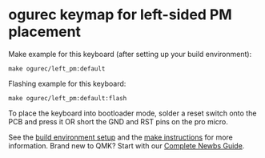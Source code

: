 # ogurec keymap for left-sided PM placement

Make example for this keyboard (after setting up your build environment):

    make ogurec/left_pm:default

Flashing example for this keyboard:

    make ogurec/left_pm:default:flash

To place the keyboard into bootloader mode, solder a reset switch onto the PCB and press it OR short the GND and RST pins on the pro micro. 

See the [build environment setup](https://docs.qmk.fm/#/getting_started_build_tools) and the [make instructions](https://docs.qmk.fm/#/getting_started_make_guide) for more information. Brand new to QMK? Start with our [Complete Newbs Guide](https://docs.qmk.fm/#/newbs).
